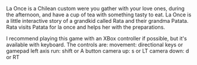La Once is a Chilean custom were you gather with your love ones, during the afternoon, and have a cup of tea with something tasty to eat.
La Once is a little interactive story of a grandkid called Rata and their grandma Patata. Rata visits Patata for la once and helps her with the preparations.

I recommend playing this game with an XBox controller if possible, but it's available with keyboard.
The controls are:
movement: directional keys or gamepad left axis
run: shift or A button
camera up: s or LT
camera down: d or RT